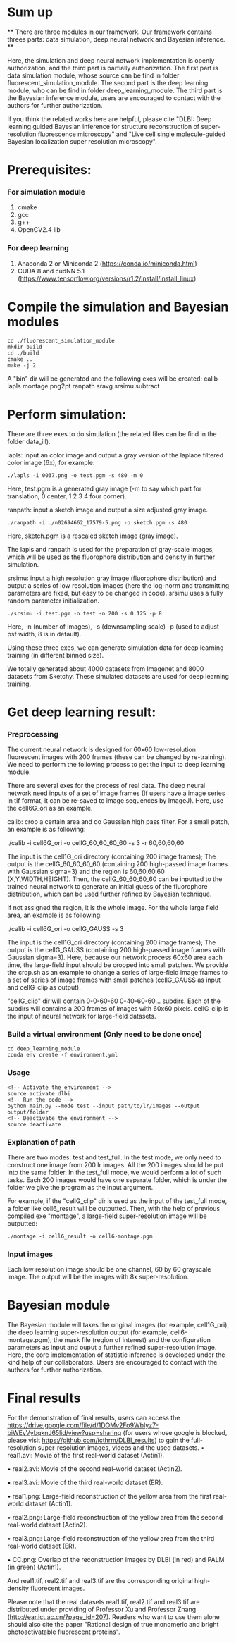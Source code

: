 # Sum up
** There are three modules in our framework. Our framework contains threes parts: data simulation, deep neural network and Bayesian inference. **

Here, the simulation and deep neural network implementation is openly authorization, and the third part is partially authorization. The first part is data simulation module, whose source can be find in folder fluorescent_simulation_module. The second part is the deep learning module, who can be find in folder deep_learning_module. The third part is the Bayesian inference module, users are encouraged to contact with the authors for further authorization.

If you think the related works here are helpful, please cite "DLBI: Deep learning guided Bayesian inference for structure reconstruction of super-resolution fluorescence microscopy" and "Live cell single molecule-guided Bayesian localization super resolution microscopy".

# Prerequisites:
### For simulation module
1. cmake
2. gcc
3. g++
4. OpenCV2.4 lib

### For deep learning
1. Anaconda 2 or Miniconda 2 (https://conda.io/miniconda.html)
2. CUDA 8 and cudNN 5.1 (https://www.tensorflow.org/versions/r1.2/install/install_linux)

# Compile the simulation and Bayesian modules
```
cd ./fluorescent_simulation_module
mkdir build
cd ./build
cmake ..
make -j 2
```
A "bin" dir will be generated and the following exes will be created: calib  lapls  montage  png2pt  ranpath  sravg  srsimu  subtract


# Perform simulation:
There are three exes to do simulation (the related files can be find in the folder data_ill).

lapls: input an color image and output a gray version of the laplace filtered color image (6x), for example:
 ```
./lapls -i 0037.png -o test.pgm -s 480 -m 0
 ```
Here, test.pgm is a generated gray image (-m to say which part for translation, 0 center, 1 2 3 4 four corner).


ranpath: input a sketch image and output a size adjusted gray image.
```
./ranpath -i ./n02694662_17579-5.png -o sketch.pgm -s 480
```
Here, sketch.pgm is a rescaled sketch image (gray image).

The lapls and ranpath is used for the preparation of gray-scale images, which will be used as the fluorophore distribution and density in further simulation. 
 
srsimu: input a high resolution gray image (fluorophore distribution) and output a series of low resolution images (here the log-norm and transmitting parameters are fixed, but easy to be changed in code). srsimu uses a fully random parameter initialization.
```
./srsimu -i test.pgm -o test -n 200 -s 0.125 -p 8
```
Here, -n (number of images), -s (downsampling scale) -p (used to adjust psf width, 8 is in default).

Using these three exes, we can generate simulation data for deep learning training (in different binned size).

We totally generated about 4000 datasets from Imagenet and 8000 datasets from Sketchy. These simulated datasets are used for deep learning training.


# Get deep learning result:

### Preprocessing
The current neural network is designed for 60x60 low-resolution fluorescent images with 200 frames (these can be changed by re-training). We need to perform the following process to get the input to deep learning module.

There are several exes for the process of real data. The deep neural network need inputs of a set of image frames (If users have a image series in tif format, it can be re-saved to image sequences by ImageJ). Here, use the cell6G_ori as an example.

calib: crop a certain area and do Gaussian high pass filter. For a small patch, an example is as following:

./calib -i cell6G_ori -o cellG_60_60_60_60 -s 3 -r 60,60,60,60

The input is the cell1G_ori directory (containing 200 image frames); The output is the cellG_60_60_60_60 (containing 200 high-passed image frames with Gaussian sigma=3) and the region is 60,60,60,60  (X,Y,WIDTH,HEIGHT). Then, the cellG_60_60_60_60 can be inputted to the trained neural network to generate an initial guess of the fluorophore distribution, which can be used further refined by Bayesian technique.

If not assigned the region, it is the whole image. For the whole large field area, an example is as following:

./calib -i cell6G_ori -o cellG_GAUSS -s 3

The input is the cell1G_ori directory (containing 200 image frames); The output is the cellG_GAUSS (containing 200 high-passed image frames with Gaussian sigma=3). Here, because our network process 60x60 area each time, the large-field input should be cropped into small patches. We provide the crop.sh as an example to change a series of large-field image frames to a set of series of image frames with small patches (cellG_GAUSS as input and cellG_clip as output).

"cellG_clip" dir will contain 0-0-60-60 0-40-60-60... subdirs. Each of the subdirs will contains a 200 frames of images with 60x60 pixels. cellG_clip is the input of neural network for large-field datasets.


### Build a virtual environment (Only need to be done once)
```
cd deep_learning_module
conda env create -f environment.yml
```

### Usage
```
<!-- Activate the environment -->
source activate dlbi
<!-- Run the code -->
python main.py --mode test --input path/to/lr/images --output output/folder
<!-- Deactivate the environment -->
source deactivate
```

### Explanation of path
There are two modes: test and test_full. In the test mode, we only need to construct one image from 200 lr images. All the 200 images should be put into the same folder. In the test_full mode, we would perform a lot of such tasks. Each 200 images would have one separate folder, which is under the folder we give the program as the input argument. 

For example, if the "cellG_clip" dir is used as the input of the test_full mode, a folder like cell6_result will be outputted. Then, with the help of previous compiled exe "montage", a large-field super-resolution image will be outputted:
```
./montage -i cell6_result -o cell6-montage.pgm
```
### Input images
Each low resolution image should be one channel, 60 by 60 grayscale image. The output will be the images with 8x super-resolution.


# Bayesian module
The Bayesian module will takes the original images (for example, cell1G_ori), the deep learning super-resolution output (for example, cell6-montage.pgm), the mask file (region of interest) and the configuration parameters as input and ouput a further refined super-resolution image. Here, the core implementation of statistic inference is developed under the kind help of our collaborators. Users are encouraged to contact with the authors for further authorization.

# Final results

For the demonstration of final results, users can access the https://drive.google.com/file/d/1DOMv2Fo9WbIyz7-biWEyVybqknJ65lid/view?usp=sharing (for users whose google is blocked, please visit https://github.com/icthrm/DLBI_results) to gain the full-resolution super-resolution images, videos and the used datasets. 
• real1.avi: Movie of the first real-world dataset (Actin1).

• real2.avi: Movie of the second real-world dataset (Actin2).

• real3.avi: Movie of the third real-world dataset (ER).

• real1.png: Large-field reconstruction of the yellow area from the first real-world dataset (Actin1).

• real2.png: Large-field reconstruction of the yellow area from the second real-world dataset (Actin2).

• real3.png: Large-field reconstruction of the yellow area from the third real-world dataset (ER).

• CC.png: Overlap of the reconstruction images by DLBI (in red) and PALM (in green) (Actin1).

And real1.tif, real2.tif and real3.tif are the corresponding original high-density fluorecent images.

Please note that the real datasets real1.tif, real2.tif and real3.tif are distributed under providing of Professor Xu and Professor Zhang (http://ear.ict.ac.cn/?page_id=207). Readers who want to use them alone should also cite the paper "Rational design of true monomeric and bright photoactivatable fluorescent proteins". 

